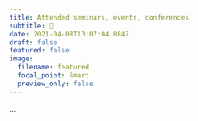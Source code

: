 ```yaml
---
title: Attended seminars, events, conferences
subtitle: 📂
date: 2021-04-08T13:07:04.884Z
draft: false
featured: false
image:
  filename: featured
  focal_point: Smart
  preview_only: false
---
```

...
